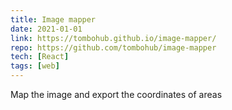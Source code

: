 ```yaml
---
title: Image mapper
date: 2021-01-01
link: https://tombohub.github.io/image-mapper/
repo: https://github.com/tombohub/image-mapper
tech: [React]
tags: [web]
---
```


Map the image and export the coordinates of areas
